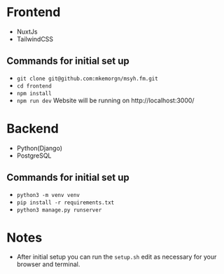 # Frontend
- NuxtJs
- TailwindCSS

## Commands for initial set up
- `git clone git@github.com:mkemorgn/msyh.fm.git`
- `cd frontend`
- `npm install`
- `npm run dev` Website will be running on http://localhost:3000/

# Backend
- Python(Django)
- PostgreSQL

## Commands for initial set up
- `python3 -m venv venv`
- `pip install -r requirements.txt`
- `python3 manage.py runserver`

# Notes

- After initial setup you can run the `setup.sh` edit as necessary for your
browser and terminal.



